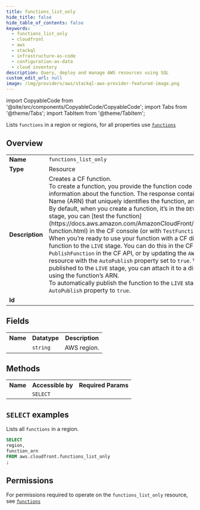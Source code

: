 ```yaml
---
title: functions_list_only
hide_title: false
hide_table_of_contents: false
keywords:
  - functions_list_only
  - cloudfront
  - aws
  - stackql
  - infrastructure-as-code
  - configuration-as-data
  - cloud inventory
description: Query, deploy and manage AWS resources using SQL
custom_edit_url: null
image: /img/providers/aws/stackql-aws-provider-featured-image.png
---
```


import CopyableCode from '@site/src/components/CopyableCode/CopyableCode';
import Tabs from '@theme/Tabs';
import TabItem from '@theme/TabItem';

Lists <code>functions</code> in a region or regions, for all properties use <a href="/providers/aws/serviceName/functions/"><code>functions</code></a>

## Overview
<table><tbody>
<tr><td><b>Name</b></td><td><code>functions_list_only</code></td></tr>
<tr><td><b>Type</b></td><td>Resource</td></tr>
<tr><td><b>Description</b></td><td>Creates a CF function.<br />To create a function, you provide the function code and some configuration information about the function. The response contains an Amazon Resource Name (ARN) that uniquely identifies the function, and the function’s stage.<br />By default, when you create a function, it’s in the <code>DEVELOPMENT</code> stage. In this stage, you can &#91;test the function&#93;(https://docs.aws.amazon.com/AmazonCloudFront/latest/DeveloperGuide/test-function.html) in the CF console (or with <code>TestFunction</code> in the CF API).<br />When you’re ready to use your function with a CF distribution, publish the function to the <code>LIVE</code> stage. You can do this in the CF console, with <code>PublishFunction</code> in the CF API, or by updating the <code>AWS::CloudFront::Function</code> resource with the <code>AutoPublish</code> property set to <code>true</code>. When the function is published to the <code>LIVE</code> stage, you can attach it to a distribution’s cache behavior, using the function’s ARN.<br />To automatically publish the function to the <code>LIVE</code> stage when it’s created, set the <code>AutoPublish</code> property to <code>true</code>.</td></tr>
<tr><td><b>Id</b></td><td><CopyableCode code="aws.cloudfront.functions_list_only" /></td></tr>
</tbody></table>

## Fields
<table><tbody><tr><th>Name</th><th>Datatype</th><th>Description</th></tr><tr><td><CopyableCode code="region" /></td><td><code>string</code></td><td>AWS region.</td></tr>
</tbody></table>

## Methods

<table><tbody>
  <tr>
    <th>Name</th>
    <th>Accessible by</th>
    <th>Required Params</th>
  </tr>
  <tr>
    <td><CopyableCode code="list_resources" /></td>
    <td><code>SELECT</code></td>
    <td><CopyableCode code="region" /></td>
  </tr>
</tbody></table>

## `SELECT` examples
Lists all <code>functions</code> in a region.
```sql
SELECT
region,
function_arn
FROM aws.cloudfront.functions_list_only
;
```


## Permissions

For permissions required to operate on the <code>functions_list_only</code> resource, see <a href="/providers/aws/cloudfront/functions/#permissions"><code>functions</code></a>

